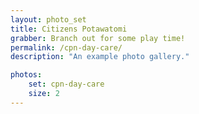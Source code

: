 ```yaml
---
layout: photo_set
title: Citizens Potawatomi
grabber: Branch out for some play time!
permalink: /cpn-day-care/
description: "An example photo gallery."

photos:
    set: cpn-day-care
    size: 2
---
```

